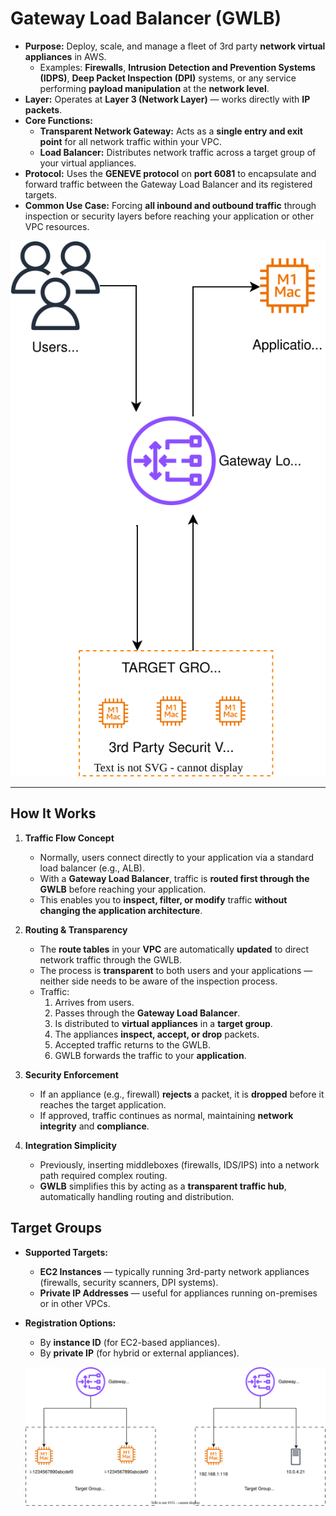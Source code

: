 # Gateway Load Balancer (GWLB)

- **Purpose:** Deploy, scale, and manage a fleet of 3rd party **network virtual appliances** in AWS.
  - Examples: **Firewalls**, **Intrusion Detection and Prevention Systems (IDPS)**, **Deep Packet Inspection (DPI)** systems, or any service performing **payload manipulation** at the **network level**.
- **Layer:** Operates at **Layer 3 (Network Layer)** — works directly with **IP packets**.
- **Core Functions:**
  - **Transparent Network Gateway:** Acts as a **single entry and exit point** for all network traffic within your VPC.
  - **Load Balancer:** Distributes network traffic across a target group of your virtual appliances.
- **Protocol:** Uses the **GENEVE protocol** on **port 6081** to encapsulate and forward traffic between the Gateway Load Balancer and its registered targets.
- **Common Use Case:** Forcing **all inbound and outbound traffic** through inspection or security layers before reaching your application or other VPC resources.

![GWLB](/4%20-%20AWS%20Fundamentals%20ELB%20ASG/images/7-GWLB.svg)

---

## How It Works

1. **Traffic Flow Concept**
   - Normally, users connect directly to your application via a standard load balancer (e.g., ALB).
   - With a **Gateway Load Balancer**, traffic is **routed first through the GWLB** before reaching your application.
   - This enables you to **inspect, filter, or modify** traffic **without changing the application architecture**.

2. **Routing & Transparency**
   - The **route tables** in your **VPC** are automatically **updated** to direct network traffic through the GWLB.
   - The process is **transparent** to both users and your applications — neither side needs to be aware of the inspection process.
   - Traffic:
     1. Arrives from users.
     2. Passes through the **Gateway Load Balancer**.
     3. Is distributed to **virtual appliances** in a **target group**.
     4. The appliances **inspect, accept, or drop** packets.
     5. Accepted traffic returns to the GWLB.
     6. GWLB forwards the traffic to your **application**.

3. **Security Enforcement**
   - If an appliance (e.g., firewall) **rejects** a packet, it is **dropped** before it reaches the target application.
   - If approved, traffic continues as normal, maintaining **network integrity** and **compliance**.

4. **Integration Simplicity**
   - Previously, inserting middleboxes (firewalls, IDS/IPS) into a network path required complex routing.
   - **GWLB** simplifies this by acting as a **transparent traffic hub**, automatically handling routing and distribution.


## Target Groups

- **Supported Targets:**
  - **EC2 Instances** — typically running 3rd-party network appliances (firewalls, security scanners, DPI systems).
  - **Private IP Addresses** — useful for appliances running on-premises or in other VPCs.
- **Registration Options:**
  - By **instance ID** (for EC2-based appliances).
  - By **private IP** (for hybrid or external appliances).

  ![GWLB-Target-Groups](/4%20-%20AWS%20Fundamentals%20ELB%20ASG/images/8-GWLB-Target-Group.svg)

